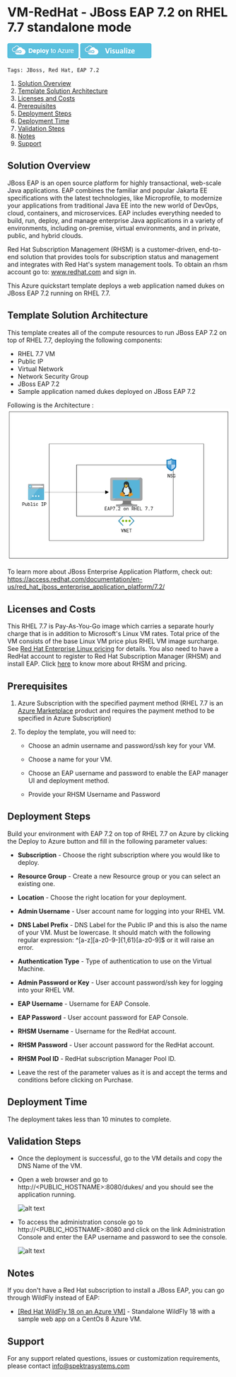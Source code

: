 # VM-RedHat - JBoss EAP 7.2 on RHEL 7.7 standalone mode
<a href="https://portal.azure.com/#create/Microsoft.Template/uri/https%3A%2F%2Fraw.githubusercontent.com%2FAzure%2Fazure-quickstart-templates%2Fmaster%2Fjboss-eap-standalone-rhel7%2Fazuredeploy.json" target="_blank">
    <img src="https://raw.githubusercontent.com/Azure/azure-quickstart-templates/master/1-CONTRIBUTION-GUIDE/images/deploytoazure.png"/>
</a>
<a href="http://armviz.io/#/?load=https%3A%2F%2Fraw.githubusercontent.com%2FAzure%2Fazure-quickstart-templates%2Fmaster%2Fjboss-eap-standalone-rhel7%2Fazuredeploy.json" target="_blank">
    <img src="https://raw.githubusercontent.com/Azure/azure-quickstart-templates/master/1-CONTRIBUTION-GUIDE/images/visualizebutton.png"/>
</a>

`Tags: JBoss, Red Hat, EAP 7.2`

<!-- TOC -->

1. [Solution Overview ](#solution-overview)
2. [Template Solution Architecture ](#template-solution-architecture)
3. [Licenses and Costs ](#licenses-and-costs)
4. [Prerequisites](#prerequisites)
5. [Deployment Steps](#deployment-steps)
6. [Deployment Time](#deployment-time)
7. [Validation Steps](#validation-steps)
8. [Notes](#notes)
9. [Support](#support)

<!-- /TOC -->

## Solution Overview

JBoss EAP is an open source platform for highly transactional, web-scale Java applications. EAP combines the familiar and popular Jakarta EE specifications with the latest technologies, like Microprofile, to modernize your applications from traditional Java EE into the new world of DevOps, cloud, containers, and microservices. EAP includes everything needed to build, run, deploy, and manage enterprise Java applications in a variety of environments, including on-premise, virtual environments, and in private, public, and hybrid clouds.

Red Hat Subscription Management (RHSM) is a customer-driven, end-to-end solution that provides tools for subscription status and management and integrates with Red Hat's system management tools. To obtain an rhsm account go to: www.redhat.com and sign in.

This Azure quickstart template deploys a web application named dukes on JBoss EAP 7.2 running on RHEL 7.7.

## Template Solution Architecture
This template creates all of the compute resources to run JBoss EAP 7.2 on top of RHEL 7.7, deploying the following components:

- RHEL 7.7 VM 
- Public IP 
- Virtual Network 
- Network Security Group 
- JBoss EAP 7.2
- Sample application named dukes deployed on JBoss EAP 7.2

Following is the Architecture :
![alt text](images/rhel-arch.png)

To learn more about JBoss Enterprise Application Platform, check out:
https://access.redhat.com/documentation/en-us/red_hat_jboss_enterprise_application_platform/7.2/

## Licenses and Costs

This RHEL 7.7 is Pay-As-You-Go image which carries a separate hourly charge that is in addition to Microsoft's Linux VM rates. Total price of the VM consists of the base Linux VM price plus RHEL VM image surcharge. See [Red Hat Enterprise Linux pricing](https://azure.microsoft.com/en-us/pricing/details/virtual-machines/red-hat/) for details. You also need to have a RedHat account to register to Red Hat Subscription Manager (RHSM) and install EAP. Click [here](https://access.redhat.com/products/red-hat-subscription-management) to know more about RHSM and pricing.

## Prerequisites

1. Azure Subscription with the specified payment method (RHEL 7.7 is an [Azure Marketplace](https://azuremarketplace.microsoft.com/en-us/marketplace/apps/RedHat.RedHatEnterpriseLinux77-ARM?tab=Overview) product and requires the payment method to be specified in Azure Subscription)

2. To deploy the template, you will need to:

   - Choose an admin username and password/ssh key for your VM.
    
   - Choose a name for your VM.

   - Choose an EAP username and password to enable the EAP manager UI and deployment method.
    
   - Provide your RHSM Username and Password

## Deployment Steps

Build your environment with EAP 7.2 on top of RHEL 7.7 on Azure by clicking the Deploy to Azure button and fill in the following parameter values:

   - **Subscription** - Choose the right subscription where you would like to deploy.

   - **Resource Group** - Create a new Resource group or you can select an existing one.

   - **Location** - Choose the right location for your deployment.

   - **Admin Username** - User account name for logging into your RHEL VM.

   - **DNS Label Prefix** - DNS Label for the Public IP and this is also the name of your VM. Must be lowercase. It should match with the following regular expression: ^[a-z][a-z0-9-]{1,61}[a-z0-9]$ or it will raise an error.
   
   - **Authentication Type** - Type of authentication to use on the Virtual Machine.

   - **Admin Password or Key** - User account password/ssh key for logging into your RHEL VM.

   - **EAP Username** - Username for EAP Console.

   - **EAP Password** - User account password for EAP Console.
    
   - **RHSM Username** - Username for the RedHat account.

   - **RHSM Password** - User account password for the RedHat account.

   - **RHSM Pool ID** - RedHat subscription Manager Pool ID.

   - Leave the rest of the parameter values as it is and accept the terms and conditions before clicking on Purchase.
    
## Deployment Time 

The deployment takes less than 10 minutes to complete.

## Validation Steps

- Once the deployment is successful, go to the VM details and copy the DNS Name of the VM.
- Open a web browser and go to http://<PUBLIC_HOSTNAME>:8080/dukes/ and you should see the application running.

  ![alt text](images/app.png)

- To access the administration console go to http://<PUBLIC_HOSTNAME>:8080 and click on the link Administration Console and enter the EAP username and password to see the console.

  ![alt text](images/admin.png)

## Notes

If you don't have a Red Hat subscription to install a JBoss EAP, you can go through WildFly instead of EAP:

*  <a href="https://github.com/Azure/azure-quickstart-templates/tree/master/wildfly-standalone-centos8" target="_blank"> [Red Hat WildFly 18 on an Azure VM]</a> - Standalone WildFly 18 with a sample web app on a CentOs 8 Azure VM.

## Support 

For any support related questions, issues or customization requirements, please contact info@spektrasystems.com


